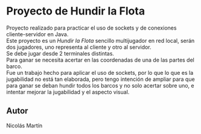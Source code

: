
# Proyecto de Hundir la Flota

Proyecto realizado para practicar el uso de sockets y de conexiones cliente-servidor en Java.  
Este proyecto es un *Hundir la Flota* sencillo multijugador en red local, serán dos jugadores, uno representa al cliente y otro al servidor.  
Se debe jugar desde 2 terminales distintas.  
Para ganar se necesita acertar en las coordenadas de una de las partes del barco.  
Fue un trabajo hecho para aplicar el uso de sockets, por lo que lo que es la jugabilidad no está tan elaborada, pero tengo intención de ampliar para que para ganar se deban hundir todos los barcos y no solo acertar sobre uno, e intentar mejorar la jugabilidad y el aspecto visual.

## Autor  
Nicolás Martín

